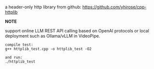 a header-only http library from github: https://github.com/yhirose/cpp-httplib

**NOTE**

support online LLM REST API calling based on OpenAI protocols or local deployment such as Ollama/vLLM in VideoPipe.

```
compile test:
g++ httplib_test.cpp -o httplib_test -O2

and run:
./httplib_test

```